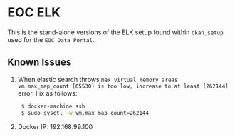 # EOC ELK

This is the stand-alone versions of the ELK setup found within `ckan_setup` used for the `EOC Data Portal`.


## Known Issues
1. When elastic search throws `max virtual memory areas vm.max_map_count [65530] is too low, increase to at least [262144]` error. Fix as follows:
   ``` bash
    $ docker-machine ssh
    $ sudo sysctl -w vm.max_map_count=262144
	```

2. Docker IP: 192.168.99.100

